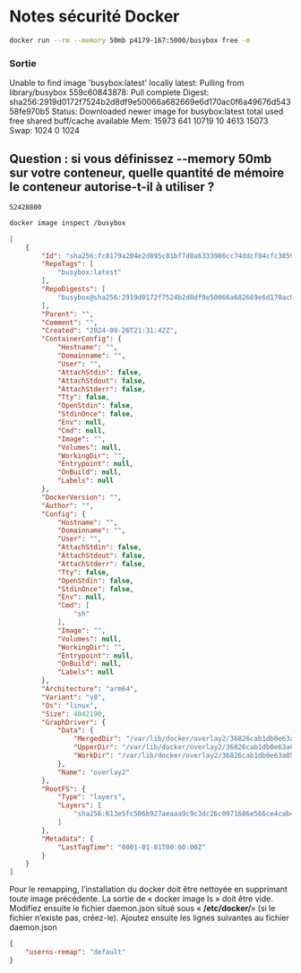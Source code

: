 # Notes sécurité Docker

```bash
docker run --rm --memory 50mb p4179-167:5000/busybox free -m
```

### Sortie 

Unable to find image 'busybox:latest' locally
latest: Pulling from library/busybox
559c60843878: Pull complete 
Digest: sha256:2919d0172f7524b2d8df9e50066a682669e6d170ac0f6a49676d54358fe970b5
Status: Downloaded newer image for busybox:latest
              total        used        free      shared  buff/cache   available
Mem:          15973         641       10719          10        4613       15073
Swap:          1024           0        1024

## Question : si vous définissez --memory 50mb sur votre conteneur, quelle quantité de mémoire le conteneur autorise-t-il à utiliser ?

`52428800`

```bash
docker image inspect /busybox
```

```json
[
    {
        "Id": "sha256:fc0179a204e2d895c81bf7d0a6333986cc74ddcf84cfc3859fa29c50b112a56f",
        "RepoTags": [
            "busybox:latest"
        ],
        "RepoDigests": [
            "busybox@sha256:2919d0172f7524b2d8df9e50066a682669e6d170ac0f6a49676d54358fe970b5"
        ],
        "Parent": "",
        "Comment": "",
        "Created": "2024-09-26T21:31:42Z",
        "ContainerConfig": {
            "Hostname": "",
            "Domainname": "",
            "User": "",
            "AttachStdin": false,
            "AttachStdout": false,
            "AttachStderr": false,
            "Tty": false,
            "OpenStdin": false,
            "StdinOnce": false,
            "Env": null,
            "Cmd": null,
            "Image": "",
            "Volumes": null,
            "WorkingDir": "",
            "Entrypoint": null,
            "OnBuild": null,
            "Labels": null
        },
        "DockerVersion": "",
        "Author": "",
        "Config": {
            "Hostname": "",
            "Domainname": "",
            "User": "",
            "AttachStdin": false,
            "AttachStdout": false,
            "AttachStderr": false,
            "Tty": false,
            "OpenStdin": false,
            "StdinOnce": false,
            "Env": null,
            "Cmd": [
                "sh"
            ],
            "Image": "",
            "Volumes": null,
            "WorkingDir": "",
            "Entrypoint": null,
            "OnBuild": null,
            "Labels": null
        },
        "Architecture": "arm64",
        "Variant": "v8",
        "Os": "linux",
        "Size": 4042190,
        "GraphDriver": {
            "Data": {
                "MergedDir": "/var/lib/docker/overlay2/36826cab1db0e63a05907794d2a03712aa4203608334afdb8376559fa193fcc2/merged",
                "UpperDir": "/var/lib/docker/overlay2/36826cab1db0e63a05907794d2a03712aa4203608334afdb8376559fa193fcc2/diff",
                "WorkDir": "/var/lib/docker/overlay2/36826cab1db0e63a05907794d2a03712aa4203608334afdb8376559fa193fcc2/work"
            },
            "Name": "overlay2"
        },
        "RootFS": {
            "Type": "layers",
            "Layers": [
                "sha256:613e5fc506b927aeaaa9c9c3dc26c0971686e566ce4cab4c4c3181f868061c60"
            ]
        },
        "Metadata": {
            "LastTagTime": "0001-01-01T00:00:00Z"
        }
    }
]
```

Pour le remapping, l’installation du docker doit être nettoyée en supprimant toute image précédente. La sortie de « docker image ls » doit être vide. Modifiez ensuite le fichier daemon.json situé sous « **/etc/docker/**» (si le fichier n’existe pas, créez-le). Ajoutez ensuite les lignes suivantes au fichier daemon.json

```json
{
    "userns-remap": "default"
}
```